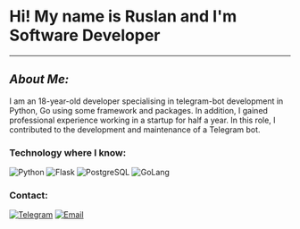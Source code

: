 # **Hi! My name is Ruslan and I'm Software Developer**
---
## ***About Me:***
I am an 18-year-old developer specialising in telegram-bot development in Python, Go using some framework and packages.
In addition, I gained professional experience working in a startup for half a year. In this role, I contributed to the development and maintenance of a Telegram bot.
### Technology where I know:
![Python](https://img.shields.io/badge/Python-black?style=for-the-badge&logo=Python&logoColor=White)
![Flask](https://img.shields.io/badge/Flask-black?style=for-the-badge&logo=Flask&logoColor=White)
![PostgreSQL](https://img.shields.io/badge/PostgreSQL-black?style=for-the-badge&logo=PostgreSQL&logoColor=White)
![GoLang](https://img.shields.io/badge/Go-00ADD8?logo=Go&logoColor=white&style=for-the-badge)
### Contact:
[![Telegram](https://img.shields.io/badge/Telegram-black?style=for-the-badge&link=https://t.me/Ad1ozZz)](https://t.me/sSwinterZz)
[![Email](https://img.shields.io/badge/Email-black?style=for-the-badge&link=mailto:sagrus12042007@gmail.com)](mailto:sagrus12042007@gmail.com)
